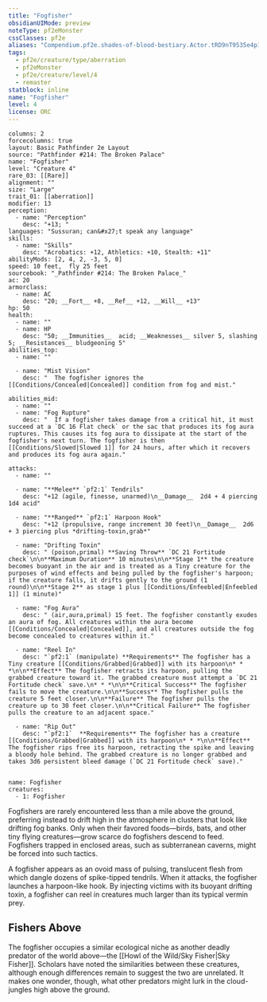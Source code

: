 ```yaml
---
title: "Fogfisher"
obsidianUIMode: preview
noteType: pf2eMonster
cssClasses: pf2e
aliases: "Compendium.pf2e.shades-of-blood-bestiary.Actor.tRD9nT9535e4p1oH" 
tags:
  - pf2e/creature/type/aberration
  - pf2eMonster
  - pf2e/creature/level/4
  - remaster
statblock: inline
name: "Fogfisher"
level: 4
license: ORC
---
```


```statblock
columns: 2
forcecolumns: true
layout: Basic Pathfinder 2e Layout
source: "Pathfinder #214: The Broken Palace"
name: "Fogfisher"
level: "Creature 4"
rare_03: [[Rare]]
alignment: ""
size: "Large"
trait_01: [[aberration]]
modifier: 13
perception:
  - name: "Perception"
    desc: "+13; "
languages: "Sussuran; can&#x27;t speak any language"
skills:
  - name: "Skills"
    desc: "Acrobatics: +12, Athletics: +10, Stealth: +11"
abilityMods: [2, 4, 2, -3, 5, 0]
speed: 10 feet,  fly 25 feet
sourcebook: "_Pathfinder #214: The Broken Palace_"
ac: 20
armorclass:
  - name: AC
    desc: "20; __Fort__ +8, __Ref__ +12, __Will__ +13"
hp: 50
health:
  - name: ""
  - name: HP
    desc: "50; __Immunities__  acid; __Weaknesses__ silver 5, slashing 5; __Resistances__ bludgeoning 5"
abilities_top:
  - name: ""

  - name: "Mist Vision"
    desc: "  The fogfisher ignores the [[Conditions/Concealed|Concealed]] condition from fog and mist."

abilities_mid:
  - name: ""
  - name: "Fog Rupture"
    desc: "  If a fogfisher takes damage from a critical hit, it must succeed at a `DC 16 Flat check` or the sac that produces its fog aura ruptures. This causes its fog aura to dissipate at the start of the fogfisher's next turn. The fogfisher is then [[Conditions/Slowed|Slowed 1]] for 24 hours, after which it recovers and produces its fog aura again."

attacks:
  - name: ""

  - name: "**Melee** `pf2:1` Tendrils"
    desc: "+12 (agile, finesse, unarmed)\n__Damage__  2d4 + 4 piercing 1d4 acid"

  - name: "**Ranged** `pf2:1` Harpoon Hook"
    desc: "+12 (propulsive, range increment 30 feet)\n__Damage__  2d6 + 3 piercing plus *drifting-toxin,grab*"

  - name: "Drifting Toxin"
    desc: " (poison,primal) **Saving Throw** `DC 21 Fortitude check`\n\n**Maximum Duration** 10 minutes\n\n**Stage 1** the creature becomes buoyant in the air and is treated as a Tiny creature for the purposes of wind effects and being pulled by the fogfisher's harpoon; if the creature falls, it drifts gently to the ground (1 round)\n\n**Stage 2** as stage 1 plus [[Conditions/Enfeebled|Enfeebled 1]] (1 minute)"

  - name: "Fog Aura"
    desc: " (air,aura,primal) 15 feet. The fogfisher constantly exudes an aura of fog. All creatures within the aura become [[Conditions/Concealed|Concealed]], and all creatures outside the fog become concealed to creatures within it."

  - name: "Reel In"
    desc: "`pf2:1` (manipulate) **Requirements** The fogfisher has a Tiny creature [[Conditions/Grabbed|Grabbed]] with its harpoon\n* * *\n\n**Effect** The fogfisher retracts its harpoon, pulling the grabbed creature toward it. The grabbed creature must attempt a `DC 21 Fortitude check` save.\n* * *\n\n**Critical Success** The fogfisher fails to move the creature.\n\n**Success** The fogfisher pulls the creature 5 feet closer.\n\n**Failure** The fogfisher pulls the creature up to 30 feet closer.\n\n**Critical Failure** The fogfisher pulls the creature to an adjacent space."

  - name: "Rip Out"
    desc: "`pf2:1`  **Requirements** The fogfisher has a creature [[Conditions/Grabbed|Grabbed]] with its harpoon\n* * *\n\n**Effect** The fogfisher rips free its harpoon, retracting the spike and leaving a bloody hole behind. The grabbed creature is no longer grabbed and takes 3d6 persistent bleed damage (`DC 21 Fortitude check` save)."
 
```

```encounter-table
name: Fogfisher
creatures:
  - 1: Fogfisher
```



Fogfishers are rarely encountered less than a mile above the ground, preferring instead to drift high in the atmosphere in clusters that look like drifting fog banks. Only when their favored foods—birds, bats, and other tiny flying creatures—grow scarce do fogfishers descend to feed. Fogfishers trapped in enclosed areas, such as subterranean caverns, might be forced into such tactics.

A fogfisher appears as an ovoid mass of pulsing, translucent flesh from which dangle dozens of spike-tipped tendrils. When it attacks, the fogfisher launches a harpoon-like hook. By injecting victims with its buoyant drifting toxin, a fogfisher can reel in creatures much larger than its typical vermin prey.

## Fishers Above

The fogfisher occupies a similar ecological niche as another deadly predator of the world above—the [[Howl of the Wild/Sky Fisher|Sky Fisher]]. Scholars have noted the similarities between these creatures, although enough differences remain to suggest the two are unrelated. It makes one wonder, though, what other predators might lurk in the cloud-jungles high above the ground.
